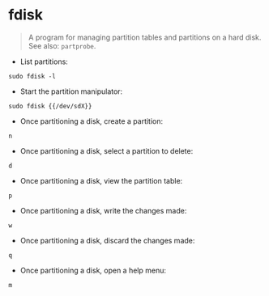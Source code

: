 # fdisk

> A program for managing partition tables and partitions on a hard disk.
> See also: `partprobe`.

- List partitions:

`sudo fdisk -l`

- Start the partition manipulator:

`sudo fdisk {{/dev/sdX}}`

- Once partitioning a disk, create a partition:

`n`

- Once partitioning a disk, select a partition to delete:

`d`

- Once partitioning a disk, view the partition table:

`p`

- Once partitioning a disk, write the changes made:

`w`

- Once partitioning a disk, discard the changes made:

`q`

- Once partitioning a disk, open a help menu:

`m`
